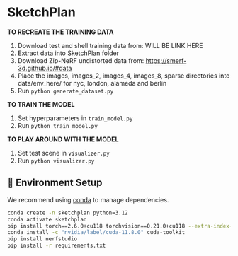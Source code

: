 # SketchPlan

**TO RECREATE THE TRAINING DATA**
1. Download test and shell training data from: WILL BE LINK HERE
2. Extract data into SketchPlan folder
3. Download Zip-NeRF undistorted data from: https://smerf-3d.github.io/#data
4. Place the images, images_2, images_4, images_8, sparse directories into data/env_here/ for nyc, london, alameda and berlin
5. Run `python generate_dataset.py`


**TO TRAIN THE MODEL**
1. Set hyperparameters in `train_model.py`
2. Run `python train_model.py`

**TO PLAY AROUND WITH THE MODEL**
1. Set test scene in `visualizer.py`
2. Run `python visualizer.py`



## 🔧 Environment Setup

We recommend using [conda](https://docs.conda.io/en/latest/) to manage dependencies.

```bash
conda create -n sketchplan python=3.12
conda activate sketchplan
pip install torch==2.6.0+cu118 torchvision==0.21.0+cu118 --extra-index-url https://download.pytorch.org/whl/cu118
conda install -c "nvidia/label/cuda-11.8.0" cuda-toolkit
pip install nerfstudio
pip install -r requirements.txt
```





